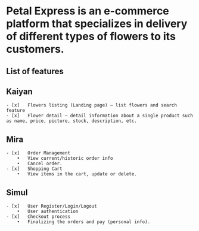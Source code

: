 # Petal Express is an e-commerce platform that specializes in delivery of different types of flowers to its customers. 

## 	List of features 
  ## Kaiyan
    - [x]	Flowers listing (Landing page) – list flowers and search feature
    - [x]	Flower detail – detail information about a single product such as name, price, picture, stock, description, etc.
  ## Mira
    - [x]	Order Management 
        •	View current/historic order info
        •	Cancel order.
    - [x]	Shopping Cart
        •	View items in the cart, update or delete.
  ## Simul
    - [x]	User Register/Login/Logout
        •	User authentication
    - [x]	Checkout process
        •	Finalizing the orders and pay (personal info).

